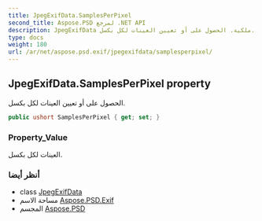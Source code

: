 ```yaml
---
title: JpegExifData.SamplesPerPixel
second_title: Aspose.PSD لمرجع .NET API
description: JpegExifData ملكية. الحصول على أو تعيين العينات لكل بكسل.
type: docs
weight: 180
url: /ar/net/aspose.psd.exif/jpegexifdata/samplesperpixel/
---
```

## JpegExifData.SamplesPerPixel property

الحصول على أو تعيين العينات لكل بكسل.

```csharp
public ushort SamplesPerPixel { get; set; }
```

### Property_Value

العينات لكل بكسل.

### أنظر أيضا

* class [JpegExifData](../)
* مساحة الاسم [Aspose.PSD.Exif](../../jpegexifdata/)
* المجسم [Aspose.PSD](../../../)


